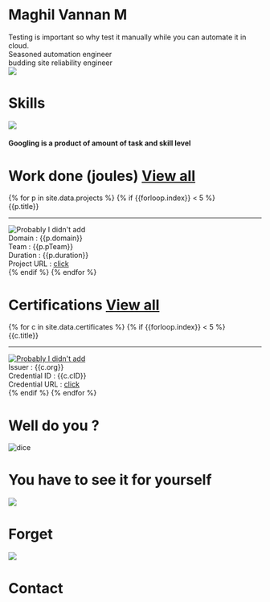 <div class="flex-center">
  <!---<div class="center" style="width:350px;">
    <img class="dp" src="{{site.baseurl}}/images/harold.jpg">
    <div class="quote">
      <div>Developing webpages from scratch is fun</div>
      <div class="author"> ~ Maghil Vannan M</div>
    </div>
  </div> --->
  <div id='container'></div>
  <div class="intro">
    <div class="leftside block-head">
      <h1 class="heading">Maghil Vannan M</h1>
      <div class="para flex-column">
        <div>Testing is important so why test it manually while you can automate it in cloud.</div>
        <div>Seasoned automation engineer</div>
        <div>budding site reliability engineer</div>
      </div>
    </div>
    </div class="dp-parent">
      <img class="dp" src="{{site.baseurl}}/images/semiformal.jpg" >
    </div>
  </div>
  <div class="grand-parent">
    <h1 class="heading">Skills</h1>
    <div class ="parent-margin">
      <img class ="chart" src="{{site.baseurl}}/images/skillChart.png">
      <div class ="center-hor">
        <h4>Googling is a product of amount of task and skill level</h4>
      </div>
    </div>
  </div>
  <div class="grand-parent">
    <h1 class="heading">Work done (joules) 
      <a href="{{site.baseurl}}/projects" class="btn btn-github"><span class="icon"></span>View all</a> 
    </h1>
    <div class="parent">
      {% for p in site.data.projects %}
        {% if {{forloop.index}} < 5 %}  <!-- for loop starts from 1-->
          <div class="child">
            <div class="title">{{p.title}}</div>
            <hr class="seperator">
            <div><img class="project-img" src="{{site.baseurl}}/images/projects/{{p.pImg}}" alt="Probably I didn't add"></div>
            <div>Domain : {{p.domain}}</div>
            <div>Team : {{p.pTeam}}</div>   
            <div>Duration : {{p.duration}}</div>                 
            <div>Project URL : <a class="course" href="{{p.pURL}}">click</a></div>
          </div>
        {% endif %}
      {% endfor %}
    </div>
  </div>
  <div class="grand-parent">
    <h1 class="heading">Certifications  
      <a href="{{site.baseurl}}/certificates" class="btn btn-github"><span class="icon"></span>View all</a>
    </h1>
    <div class="parent">
      {% for c in site.data.certificates %}
        {% if {{forloop.index}} < 5 %}
          <div class="child">
            <div class="title">{{c.title}}</div>
            <hr class="seperator">
            <div>
              <a href="{{site.baseurl}}/images/certificates/{{c.cImg}}" >
                <img class="certificate-img" src="{{site.baseurl}}/images/certificates/{{c.cImg}}" alt="Probably I didn't add">
              </a>
            </div>
            <div>Issuer : {{c.org}}</div>
            <div>Credential ID : {{c.cID}}</div>
            <div>Credential URL : <a class="course" href="{{c.cURL}}">click</a></div>
          </div>
        {% endif %}
      {% endfor %}
    </div>
  <div>
  <div class="grand-parent">
    <h1 class="heading">Well do you ?</h1>
    <div class="parent-margin">
      <div class="dice-child">
        <img onclick="thoughts()" class ="dice" src="{{site.baseurl}}/images/random1.png" alt="dice">
      </div>
      <div class ="random-post center-hor">
        <div id="idea"></div>
      </div>
    </div>
  </div>
  <div class="grand-parent">
    <h1 class="heading"> You have to see it for yourself </h1>
    <div class="parent-margin">      
      <div class="pill-child">
        <img onclick="forget()" class="pill" src="{{site.baseurl}}/images/blue.png"><h1 class="pill-text">Forget</h1>
      </div>
      <div class="pill-child">
        <img onclick="contact()" class="pill" src="{{site.baseurl}}/images/red.png"><h1 class="pill-text">Contact</h1>
      </div>
    </div>
  </div>
</div>
